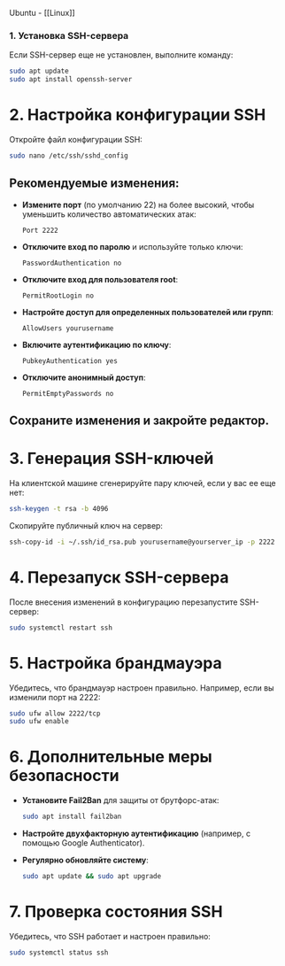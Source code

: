 Ubuntu - [[Linux]]
### 1. Установка SSH-сервера

Если SSH-сервер еще не установлен, выполните команду:

```bash
sudo apt update
sudo apt install openssh-server
```

# 2. Настройка конфигурации SSH

Откройте файл конфигурации SSH:

```bash
sudo nano /etc/ssh/sshd_config
```

## Рекомендуемые изменения:

- **Измените порт** (по умолчанию 22) на более высокий, чтобы уменьшить количество автоматических атак:
    
    ```plaintext
    Port 2222
    ```
    
- **Отключите вход по паролю** и используйте только ключи:
    
    ```plaintext
    PasswordAuthentication no
    ```
    
- **Отключите вход для пользователя root**:
    
    ```plaintext
    PermitRootLogin no
    ```
    
- **Настройте доступ для определенных пользователей или групп**:
    
    ```plaintext
    AllowUsers yourusername
    ```
    
- **Включите аутентификацию по ключу**:
    
    ```plaintext
    PubkeyAuthentication yes
    ```
    
- **Отключите анонимный доступ**:
    
    ```plaintext
    PermitEmptyPasswords no
    ```
    

## Сохраните изменения и закройте редактор.

# 3. Генерация SSH-ключей

На клиентской машине сгенерируйте пару ключей, если у вас ее еще нет:

```bash
ssh-keygen -t rsa -b 4096
```

Скопируйте публичный ключ на сервер:

```bash
ssh-copy-id -i ~/.ssh/id_rsa.pub yourusername@yourserver_ip -p 2222
```

# 4. Перезапуск SSH-сервера

После внесения изменений в конфигурацию перезапустите SSH-сервер:

```bash
sudo systemctl restart ssh
```

# 5. Настройка брандмауэра

Убедитесь, что брандмауэр настроен правильно. Например, если вы изменили порт на 2222:

```bash
sudo ufw allow 2222/tcp
sudo ufw enable
```

# 6. Дополнительные меры безопасности

- **Установите Fail2Ban** для защиты от брутфорс-атак:
    
    ```bash
    sudo apt install fail2ban
    ```
    
- **Настройте двухфакторную аутентификацию** (например, с помощью Google Authenticator).
    
- **Регулярно обновляйте систему**:
    
    ```bash
    sudo apt update && sudo apt upgrade
    ```
    

# 7. Проверка состояния SSH

Убедитесь, что SSH работает и настроен правильно:

```bash
sudo systemctl status ssh
```